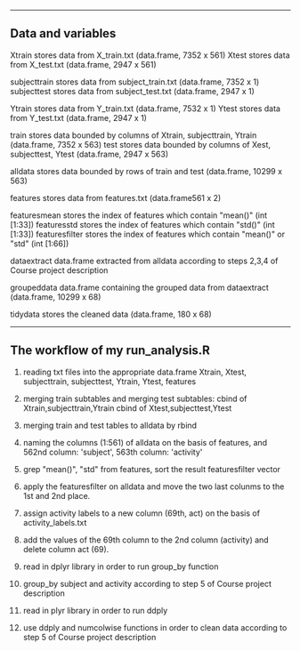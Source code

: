 ----------------------------------------------------------------------------------------------------------------------------------
Data and variables
----------------------------------------------------------------------------------------------------------------------------------

Xtrain		stores data from X_train.txt (data.frame, 7352 x 561)
Xtest   	stores data from X_test.txt (data.frame, 2947 x 561)

subjecttrain  	stores data from subject_train.txt (data.frame, 7352 x 1)
subjecttest   	stores data from subject_test.txt (data.frame, 2947 x 1)

Ytrain		stores data from Y_train.txt (data.frame, 7532 x 1)
Ytest   	stores data from Y_test.txt (data.frame, 2947 x 1)

train  		stores data bounded by columns of Xtrain, subjecttrain, Ytrain (data.frame, 7352 x 563)
test		stores data bounded by columns of Xest, subjecttest, Ytest (data.frame, 2947 x 563)

alldata		stores data bounded by rows of train and test (data.frame, 10299 x 563)

features	stores data from features.txt (data.frame561 x 2)

featuresmean	stores the index of features which contain "mean()" (int [1:33])
featuresstd	stores the index of features which contain "std()" (int [1:33])
featuresfilter	stores the index of features which contain "mean()" or "std" (int [1:66])

dataextract 	data.frame extracted from alldata according to steps 2,3,4 of Course project description

groupeddata	data.frame containing the grouped data from dataextract (data.frame, 10299 x 68)

tidydata	stores the cleaned data (data.frame, 180 x 68)

-----------------------------------------------------------------------------------------------------------------------

The workflow of my run_analysis.R
-----------------------------------------------------------------------------------------------------------------------

1. reading txt files into the appropriate data.frame 
	Xtrain, Xtest, subjecttrain, subjecttest, Ytrain, Ytest, features

2. merging train subtables and merging test subtables:
	cbind of Xtrain,subjecttrain,Ytrain
	cbind of Xtest,subjecttest,Ytest

3. merging train and test tables to alldata by rbind

4. naming the columns (1:561) of alldata on the basis of features, and 562nd column: 'subject', 563th column: 'activity' 

5. grep "mean()", "std" from features, sort the result featuresfilter vector

6. apply the featuresfilter on alldata and move the two last colunms to the 1st and 2nd place.

7. assign activity labels to a new column (69th, act) on the basis of activity_labels.txt

8. add the values of the 69th column to the 2nd column (activity) and delete column act (69).

9. read in dplyr library in order to run group_by function

10. group_by subject and activity according to step 5 of Course project description

11. read in plyr library in order to run ddply

12. use ddply and numcolwise functions in order to clean data according to step 5 of Course project description


	